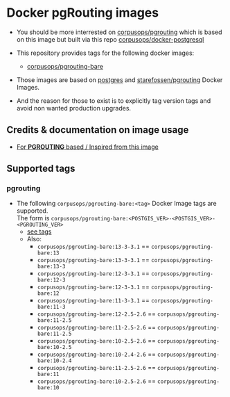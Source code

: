# Docker pgRouting images
- You should be more interrested on [corpusops/pgrouting](https://hub.docker.com/r/corpusops/pgrouting) which is based on this image but built via this repo [corpusops/docker-postgresql](https://github.com/corpusops/docker-postgresql)
- This repository provides tags for the following docker images:
    - [corpusops/pgrouting-bare](https://hub.docker.com/r/corpusops/pgrouting-bare)
- Those images are based on
    [postgres](https://github.com/docker-library/postgres) and
    [starefossen/pgrouting](https://github.com/Starefossen/docker-pgrouting) Docker Images.

- And the reason for those to exist is to explicitly tag version tags and avoid non wanted production upgrades.

## Credits & documentation on image usage
- [For **PGROUTING** based / Inspired from this image](https://github.com/Starefossen/docker-pgrouting)

## Supported tags

### pgrouting
- The following `corpusops/pgrouting-bare:<tag>` Docker Image tags are supported. <br/>
  The form is ``corpusops/pgrouting-bare:<POSTGIS_VER>-<POSTGIS_VER>-<PGROUTING_VER>``
    - [see tags](https://hub.docker.com/r/corpusops/pgrouting-bare/tags?page=1&ordering=last_updated)
    - Also:
        - `corpusops/pgrouting-bare:13-3-3.1`   == `corpusops/pgrouting-bare:13`
        - `corpusops/pgrouting-bare:13-3-3.1`   == `corpusops/pgrouting-bare:13-3`
        - `corpusops/pgrouting-bare:12-3-3.1`   == `corpusops/pgrouting-bare:12-3`
        - `corpusops/pgrouting-bare:12-3-3.1`   == `corpusops/pgrouting-bare:12`
        - `corpusops/pgrouting-bare:11-3-3.1`   == `corpusops/pgrouting-bare:11-3`
        - `corpusops/pgrouting-bare:12-2.5-2.6` == `corpusops/pgrouting-bare:11-2.5`
        - `corpusops/pgrouting-bare:11-2.5-2.6` == `corpusops/pgrouting-bare:11-2.5`
        - `corpusops/pgrouting-bare:10-2.5-2.6` == `corpusops/pgrouting-bare:10-2.5`
        - `corpusops/pgrouting-bare:10-2.4-2.6` == `corpusops/pgrouting-bare:10-2.4`
        - `corpusops/pgrouting-bare:11-2.5-2.6` == `corpusops/pgrouting-bare:11`
        - `corpusops/pgrouting-bare:10-2.5-2.6` == `corpusops/pgrouting-bare:10`
